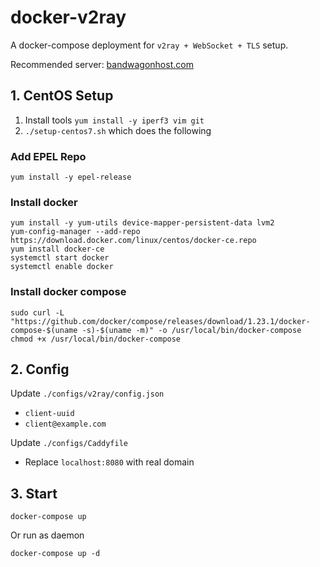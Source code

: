 # docker-v2ray
A docker-compose deployment for `v2ray + WebSocket + TLS` setup.

Recommended server: [bandwagonhost.com](https://bandwagonhost.com/aff.php?aff=39559&gid=1)

## 1. CentOS Setup

1. Install tools `yum install -y iperf3 vim git`
2. `./setup-centos7.sh` which does the following

### Add EPEL Repo
```
yum install -y epel-release
```

### Install docker
```
yum install -y yum-utils device-mapper-persistent-data lvm2
yum-config-manager --add-repo https://download.docker.com/linux/centos/docker-ce.repo
yum install docker-ce
systemctl start docker
systemctl enable docker
```

### Install docker compose
```
sudo curl -L "https://github.com/docker/compose/releases/download/1.23.1/docker-compose-$(uname -s)-$(uname -m)" -o /usr/local/bin/docker-compose
chmod +x /usr/local/bin/docker-compose
```

## 2. Config

Update `./configs/v2ray/config.json`

- `client-uuid`
- `client@example.com`

Update `./configs/Caddyfile`

- Replace `localhost:8080` with real domain

## 3. Start

```
docker-compose up
```

Or run as daemon

```
docker-compose up -d
```
